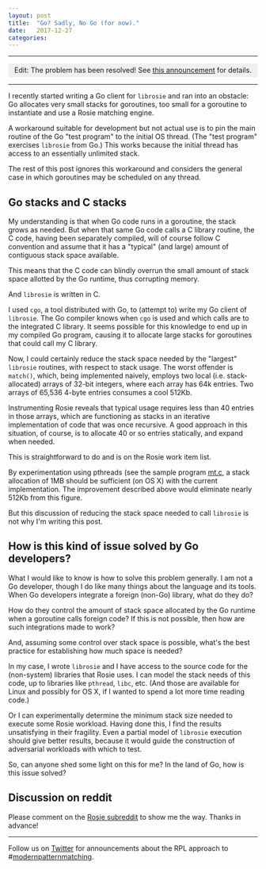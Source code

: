 ```yaml
---
layout: post
title:  "Go? Sadly, No Go (for now)."
date:   2017-12-27
categories: 
---
```


<hr>
<p style="background-color:#f0f0f0;line-height:200%;text-align:center"> 
Edit: The problem has been resolved!  
See <a href="{{ site.baseurl }}{% post_url 2018-03-18-Go %}">this announcement</a> for details.  
</p>
<hr>

I recently started writing a Go client for `librosie` and ran into an obstacle:
Go allocates very small stacks for goroutines, too small for a goroutine to
instantiate and use a Rosie matching engine.

A workaround suitable for development but not actual use is to pin the main
routine of the Go "test program" to the initial OS thread.  (The "test program"
exercises `librosie` from Go.)  This works because the initial thread has access
to an essentially unlimited stack.

The rest of this post ignores this workaround and considers the general case in
which goroutines may be scheduled on any thread.

## Go stacks and C stacks

My understanding is that when Go code runs in a goroutine, the stack grows as
needed.  But when that same Go code calls a C library routine, the C code,
having been separately compiled, will of course follow C convention and assume
that it has a "typical" (and large) amount of contiguous stack space available.

This means that the C code can blindly overrun the small amount of stack space
allotted by the Go runtime, thus corrupting memory.

And `librosie` is written in C.

I used `cgo`, a tool distributed with Go, to (attempt to) write my Go client of
`librosie`.  The Go compiler knows when `cgo` is used and which calls are to the
integrated C library.  It seems possible for this knowledge to end up in my
compiled Go program, causing it to allocate large stacks for goroutines that
could call my C library.

Now, I could certainly reduce the stack space needed by the "largest" `librosie`
routines, with respect to stack usage.  The worst offender is `match()`, which,
being implemented naively, employs two local (i.e. stack-allocated) arrays of
32-bit integers, where each array has 64k entries.  Two arrays of 65,536 4-byte
entries consumes a cool 512Kb.

Instrumenting Rosie reveals that typical usage requires less than 40 entries in
those arrays, which are functioning as stacks in an iterative implementation of
code that was once recursive.  A good approach in this situation, of course, is
to allocate 40 or so entries statically, and expand when needed.

This is straightforward to do and is on the Rosie work item list.

By experimentation using pthreads (see the sample program [mt.c](
https://github.com/jamiejennings/rosie-pattern-language/blob/f080793fd14817bae46e0ba834ccf8c55b23d01f/src/librosie/C/mt.c#L14-L21
), a stack allocation of 1MB should be sufficient (on OS X) with the current
implementation.  The improvement described above would eliminate nearly 512Kb
from this figure. 

But this discussion of reducing the stack space needed to call `librosie` is not
why I'm writing this post.

## How is this kind of issue solved by Go developers?

What I would like to know is how to solve this problem generally.  I am not a Go
developer, though I do like many things about the language and its tools.  When
Go developers integrate a foreign (non-Go) library, what do they do?

How do they control the amount of stack space allocated by the Go runtime when a
goroutine calls foreign code?  If this is not possible, then how are such
integrations made to work?

And, assuming some control over stack space is possible, what's the best
practice for establishing how much space is needed?

In my case, I wrote `librosie` and I have access to the source code for the
(non-system) libraries that Rosie uses.  I can model the stack needs of this
code, up to libraries like `pthread`, `libc`, etc.  (And those are available for
Linux and possibly for OS X, if I wanted to spend a lot more time reading code.)

Or I can experimentally determine the minimum stack size needed to execute some
Rosie workload.  Having done this, I find the results unsatisfying in their
fragility.  Even a partial model of `librosie` execution should give better
results, because it would guide the construction of adversarial workloads with
which to test.

So, can anyone shed some light on this for me?  In the land of Go, how is this
issue solved?


## Discussion on reddit

Please comment on the
[Rosie subreddit](https://www.reddit.com/r/RosiePatternLanguage/) to show me the way.
Thanks in advance!

<hr>

Follow us on [Twitter](https://twitter.com/jamietheriveter) for announcements
about the RPL approach to #[modernpatternmatching](https://twitter.com/search?q=%23modernpatternmatching).



